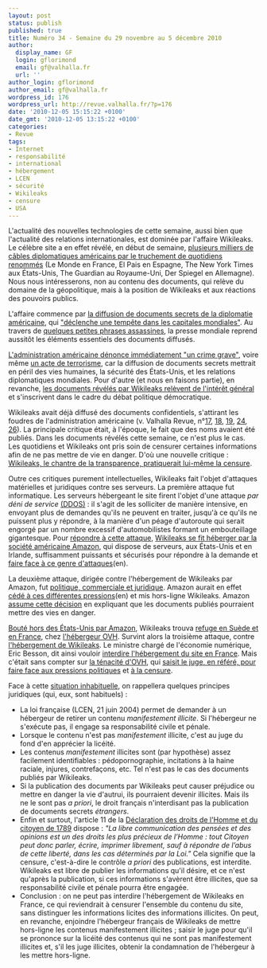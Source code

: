 ```yaml
---
layout: post
status: publish
published: true
title: Numéro 34 - Semaine du 29 novembre au 5 décembre 2010
author:
  display_name: GF
  login: gflorimond
  email: gf@valhalla.fr
  url: ''
author_login: gflorimond
author_email: gf@valhalla.fr
wordpress_id: 176
wordpress_url: http://revue.valhalla.fr/?p=176
date: '2010-12-05 15:15:22 +0100'
date_gmt: '2010-12-05 13:15:22 +0100'
categories:
- Revue
tags:
- Internet
- responsabilité
- international
- hébergement
- LCEN
- sécurité
- Wikileaks
- censure
- USA
---
```

<p>L'actualité des nouvelles technologies de cette semaine, aussi bien que l'actualité des relations internationales, est dominée par l'affaire Wikileaks. Le célèbre site a en effet révélé, en début de semaine, <a href="http://www.lemonde.fr/tiny/1446078/">plusieurs milliers de câbles diplomatiques américains par le truchement de quotidiens renommés</a> (Le Monde en France, El Pais en Espagne, The New York Times aux États-Unis, The Guardian au Royaume-Uni, Der Spiegel en Allemagne). Nous nous intéresserons, non au contenu des documents, qui relève du domaine de la géopolitique, mais à la position de Wikileaks et aux réactions des pouvoirs publics.</p>
<p>L'affaire commence par <a href="http://www.lemonde.fr/tiny/1446540/">la diffusion de documents secrets de la diplomatie américaine</a>, qui <a href="http://www.lemonde.fr/tiny/1446096/">"déclenche une tempête dans les capitales mondiales"</a>. Au travers de <a href="http://www.lemonde.fr/tiny/1446279/">quelques petites phrases assassines</a>, la presse mondiale reprend aussitôt les éléments essentiels des documents diffusés.</p>
<p><a href="http://www.lemonde.fr/tiny/1446636/">L'administration américaine dénonce immédiatement "un crime grave"</a>, voire même <a href="http://www.numerama.com/magazine/17494-wikileaks-accuse-de-terrorisme-et-d-espionnage-par-un-elu-americain.html">un acte de terrorisme</a>, car la diffusion de documents secrets mettrait en péril des vies humaines, la sécurité des États-Unis, et les relations diplomatiques mondiales. Pour d'autre (et nous en faisons partie), en revanche, <a href="http://www.lemonde.fr/tiny/1447403/">les documents révélés par Wikileaks relèvent de l'intérêt général</a> et s'inscrivent dans le cadre du débat politique démocratique.</p>
<p>Wikileaks avait déjà diffusé des documents confidentiels, s'attirant les foudres de l'administration américaine (v. Valhalla Revue, n°<a href="http://revue.valhalla.fr/numeros/17/">17</a>, <a href="http://revue.valhalla.fr/numeros/18/">18</a>, <a href="http://revue.valhalla.fr/numeros/19/">19</a>, <a href="http://revue.valhalla.fr/numeros/24/">24</a>, <a href="http://revue.valhalla.fr/numeros/26/">26</a>). La principale critique était, à l'époque, le fait que des noms avaient été publiés. Dans les documents révélés cette semaine, ce n'est plus le cas. Les quotidiens et Wikileaks ont pris soin de censurer certaines informations afin de ne pas mettre de vie en danger. D'où une nouvelle critique : <a href="http://www.lemonde.fr/tiny/1446786/">Wikileaks, le chantre de la transparence, pratiquerait lui-même la censure</a>.</p>
<p>Outre ces critiques purement intellectuelles, Wikileaks fait l'objet d'attaques matérielles et juridiques contre ses serveurs. La première attaque fut informatique. Les serveurs hébergeant le site firent l'objet d'une attaque <i>par déni de service</i> <a href="http://www.cisco.com/en/US/tech/tk59/technologies_white_paper09186a0080174a5b.shtml">(DDOS)</a> : il s'agit de les solliciter de manière intensive, en envoyant plus de demandes qu'ils ne peuvent en traiter, jusqu'à ce qu'ils ne puissent plus y répondre, à la manière d'un péage d'autoroute qui serait engorgé par un nombre excessif d'automobilistes formant un embouteillage gigantesque. Pour <a href="http://www.lemondeinformatique.fr/actualites/lire-wikileaks-heberge-chez-amazon-ec2-pour-echapper-a-des-attaques-dos-32284.html">répondre à cette attaque</a>, <a href="http://www.lemondeinformatique.fr/actualites/lire-wikileaks-heberge-chez-amazon-ec2-pour-echapper-a-des-attaques-dos-32284.html">Wikileaks se fit héberger par la société américaine Amazon</a>, qui dispose de serveurs, aux États-Unis et en Irlande, suffisamment puissants et sécurisés pour répondre à la demande et <a href="http://arstechnica.com/security/news/2010/11/wikileaks-moves-to-amazons-cloud-to-evade-massive-ddos.ars">faire face à ce genre d'attaques</a><span class="lang">(en)</span>.</p>
<p>La deuxième attaque, dirigée contre l'hébergement de Wikileaks par Amazon, fut <a href="http://www.numerama.com/magazine/17507-amazon-n-heberge-plus-wikileaks-apres-des-pressions-politiques-et-commerciales.html">politique, commerciale et juridique</a>. Amazon aurait en effet <a href="http://arstechnica.com/security/news/2010/12/wikileaks-kicked-out-of-amazons-cloud.ars">cédé à ces différentes pressions</a><span class="lang">(en)</span> et mis hors-ligne Wikileaks. Amazon <a href="http://www.numerama.com/magazine/17521-amazon-assume-l-expulsion-de-wikileaks-qu-il-critique-severement.html">assume cette décision</a> en expliquant que les documents publiés pourraient mettre des vies en danger.</p>
<p><a href="http://www.silicon.fr/amazone-boute-wikileaks-hors-des-etats-unis-43220.html">Bouté hors des États-Unis par Amazon</a>, Wikileaks trouva <a href="http://www.zdnet.fr/actualites/lache-par-amazon-wikileaks-trouve-refuge-en-france-et-en-suede-39756522.htm">refuge en Suède et en France</a>, chez <a href="http://www.ovh.com/fr/">l'hébergeur OVH</a>. Survint alors la troisième attaque, contre <a href="http://www.lemondeinformatique.fr/actualites/lire-chasse-d-amazon-wikileaks-revient-en-france-et-en-suede-32317.html">l'hébergement de Wikileaks</a>. Le ministre chargé de l'économie numérique, Eric Besson, dit ainsi vouloir <a href="http://www.numerama.com/magazine/17526-eric-besson-veut-interdire-l-hebergement-de-wikileaks-en-france.html">interdire l'hébergement du site en France</a>. Mais c'était sans compter sur <a href="http://www.liberation.fr/monde/01012305988-besson-ne-veut-plus-que-la-france-heberge-wikileaks">la ténacité d'OVH</a>, qui <a href="http://www.numerama.com/magazine/17530-wikileaks-ovh-saisit-le-juge-des-referes-et-evoque-des-pressions.html">saisit le juge, en référé, pour faire face aux pressions politiques</a> et <a href="http://www.laquadrature.net/fr/wikileaks-et-la-censure-politique-dinternet-nous-voila-prevenus">à la censure</a>.</p>
<p>Face à cette <a href="http://abonnes.lemonde.fr/technologies/article/2010/12/03/besson-contre-l-hebergeur-de-wikileaks-une-situation-inedite_1448820_651865.html">situation inhabituelle</a>, on rappellera quelques principes juridiques (qui, eux, sont habituels) :</p>
<ul>
<li>La loi française (LCEN, 21 juin 2004) permet de demander à un hébergeur de retirer un contenu <i>manifestement illicite</i>. Si l'hébergeur ne s'exécute pas, il engage sa responsabilité civile et pénale.</li>
<li>Lorsque le contenu n'est pas <i>manifestement</i> illicite, c'est au juge du fond d'en apprécier la licéité.</li>
<li>Les contenus <i>manifestement</i> illicites sont (par hypothèse) assez facilement identifiables : pédopornographie, incitations à la haine raciale, injures, contrefaçons, etc. Tel n'est pas le cas des documents publiés par Wikileaks.</li>
<li>Si la publication des documents par Wikileaks peut causer préjudice ou mettre en danger la vie d'autrui, ils pourraient devenir illicites. Mais ils ne le sont pas <i>a priori</i>, le droit français n'interdisant pas la publication de documents secrets <i>étrangers</i>.</li>
<li>Enfin et surtout, l'article 11 de la <a href="http://www.assemblee-nationale.fr/histoire/dudh/1789.asp">Déclaration des droits de l'Homme et du citoyen de 1789</a> dispose : <i>"La libre communication des pensées et des opinions est un des droits les plus précieux de l’Homme : tout Citoyen peut donc parler, écrire, imprimer librement, sauf à répondre de l’abus de cette liberté, dans les cas déterminés par la Loi."</i> Cela signifie que la censure, c'est-à-dire le contrôle <i>a priori</i> des publications, est interdite. Wikileaks est libre de publier les informations qu'il désire, et ce n'est qu'après la publication, si ces informations s'avèrent être illicites, que sa responsabilité civile et pénale pourra être engagée.</li>
<li>Conclusion : on ne peut pas interdire l'hébergement de Wikileaks en France, ce qui reviendrait à censurer l'ensemble du contenu du site, sans distinguer les informations licites des informations illicites. On peut, en revanche, enjoindre l'hébergeur français de Wikileaks de mettre hors-ligne les contenus manifestement illicites ; saisir le juge pour qu'il se prononce sur la licéité des contenus qui ne sont pas manifestement illicites et, s'il les juge illicites, obtenir la condamnation de l'hébergeur à les mettre hors-ligne.
</ul>

